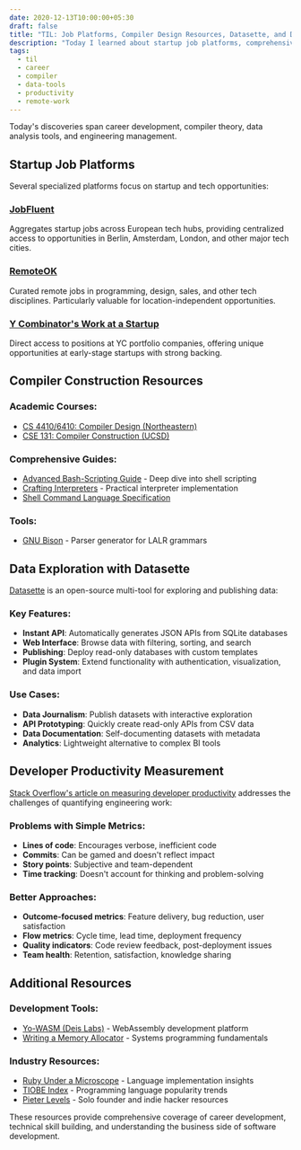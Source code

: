 ```yaml
---
date: 2020-12-13T10:00:00+05:30
draft: false
title: "TIL: Job Platforms, Compiler Design Resources, Datasette, and Developer Productivity Measurement"
description: "Today I learned about startup job platforms, comprehensive compiler construction resources, Datasette for data exploration, and approaches to measuring developer productivity."
tags:
  - til
  - career
  - compiler
  - data-tools
  - productivity
  - remote-work
---
```


Today's discoveries span career development, compiler theory, data analysis tools, and engineering management.

## Startup Job Platforms

Several specialized platforms focus on startup and tech opportunities:

### [JobFluent](https://www.jobfluent.com/)
Aggregates startup jobs across European tech hubs, providing centralized access to opportunities in Berlin, Amsterdam, London, and other major tech cities.

### [RemoteOK](https://remoteok.io/)
Curated remote jobs in programming, design, sales, and other tech disciplines. Particularly valuable for location-independent opportunities.

### [Y Combinator's Work at a Startup](https://www.workatastartup.com/)
Direct access to positions at YC portfolio companies, offering unique opportunities at early-stage startups with strong backing.

## Compiler Construction Resources

### Academic Courses:
- [CS 4410/6410: Compiler Design (Northeastern)](https://course.ccs.neu.edu/cs4410/)
- [CSE 131: Compiler Construction (UCSD)](https://ucsd-cse131-f19.github.io/)

### Comprehensive Guides:
- [Advanced Bash-Scripting Guide](https://tldp.org/LDP/abs/html/) - Deep dive into shell scripting
- [Crafting Interpreters](http://craftinginterpreters.com/) - Practical interpreter implementation
- [Shell Command Language Specification](https://pubs.opengroup.org/onlinepubs/9699919799/utilities/V3_chap02.html#tag_18)

### Tools:
- [GNU Bison](https://www.gnu.org/software/bison/) - Parser generator for LALR grammars

## Data Exploration with Datasette

[Datasette](https://datasette.io/) is an open-source multi-tool for exploring and publishing data:

### Key Features:
- **Instant API**: Automatically generates JSON APIs from SQLite databases
- **Web Interface**: Browse data with filtering, sorting, and search
- **Publishing**: Deploy read-only databases with custom templates
- **Plugin System**: Extend functionality with authentication, visualization, and data import

### Use Cases:
- **Data Journalism**: Publish datasets with interactive exploration
- **API Prototyping**: Quickly create read-only APIs from CSV data
- **Data Documentation**: Self-documenting datasets with metadata
- **Analytics**: Lightweight alternative to complex BI tools

## Developer Productivity Measurement

[Stack Overflow's article on measuring developer productivity](https://stackoverflow.blog/2020/12/07/measuring-developer-productivity/) addresses the challenges of quantifying engineering work:

### Problems with Simple Metrics:
- **Lines of code**: Encourages verbose, inefficient code
- **Commits**: Can be gamed and doesn't reflect impact
- **Story points**: Subjective and team-dependent
- **Time tracking**: Doesn't account for thinking and problem-solving

### Better Approaches:
- **Outcome-focused metrics**: Feature delivery, bug reduction, user satisfaction
- **Flow metrics**: Cycle time, lead time, deployment frequency
- **Quality indicators**: Code review feedback, post-deployment issues
- **Team health**: Retention, satisfaction, knowledge sharing

## Additional Resources

### Development Tools:
- [Yo-WASM (Deis Labs)](https://deislabs.io/posts/introducing-yo-wasm/) - WebAssembly development platform
- [Writing a Memory Allocator](http://dmitrysoshnikov.com/compilers/writing-a-memory-allocator/) - Systems programming fundamentals

### Industry Resources:
- [Ruby Under a Microscope](http://patshaughnessy.net/ruby-under-a-microscope) - Language implementation insights
- [TIOBE Index](https://www.tiobe.com/tiobe-index/) - Programming language popularity trends
- [Pieter Levels](https://levels.io/) - Solo founder and indie hacker resources

These resources provide comprehensive coverage of career development, technical skill building, and understanding the business side of software development.